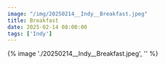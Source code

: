```yaml
---
image: "/img/20250214__Indy__Breakfast.jpeg"
title: Breakfast 
date: 2025-02-14 08:00:00
tags: ['Indy']
---
```

{% image './20250214__Indy__Breakfast.jpeg', '' %}